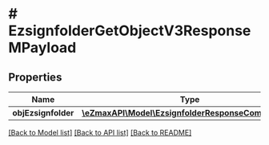 # # EzsignfolderGetObjectV3ResponseMPayload

## Properties

Name | Type | Description | Notes
------------ | ------------- | ------------- | -------------
**objEzsignfolder** | [**\eZmaxAPI\Model\EzsignfolderResponseCompoundV3**](EzsignfolderResponseCompoundV3.md) |  |

[[Back to Model list]](../../README.md#models) [[Back to API list]](../../README.md#endpoints) [[Back to README]](../../README.md)
